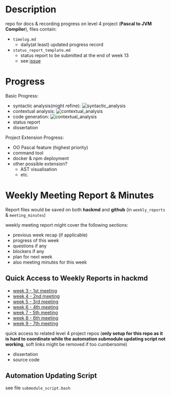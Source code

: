 # Description

repo for docs & recording progress on level 4 project (**Pascal to JVM Compiler**), files contain:

* `timelog.md`
  * daily(at least) updated progress record
* `status_report_template.md`
  * status report to be submitted at the end of week 13
  * see [issue](https://github.com/2359451d/L4-Project-Record-Repo/issues/1)

# Progress

Basic Progress:

* syntactic analysis(might refine): ![syntactic_analysis](https://progress-bar.dev/100/?title=done)
* contextual analysis: ![contextual_analysis](https://progress-bar.dev/28/?title=WIP)
* code generation: ![contextual_analysis](https://progress-bar.dev/0/)
* status report
* dissertation

Project Extension Progress:

* OO Pascal feature (highest priority)
* command tool
* docker & npm deployment
* other possible extension?
  * AST visualisation
  * etc.

# Weekly Meeting Report & Minutes

Report files would be saved on both **hackmd** and **github** (in `weekly_reports` & `meeting_minutes`)

weekly meeting report might cover the following sections:

* previous week recap (if applicable)
* progress of this week
* questions if any
* blockers if any
* plan for next week
* also meeting minutes for this week

## Quick Access to Weekly Reports in hackmd

* [week 3 - 1st meeting](https://hackmd.io/@ztSWeeCGQVajqeMX2KsIXw/ryDzzuxEF)
* [week 4 - 2nd meeting](https://hackmd.io/@ztSWeeCGQVajqeMX2KsIXw/SkEtOv04t)
* [week 5 - 3rd meeting](https://hackmd.io/@ztSWeeCGQVajqeMX2KsIXw/By7piddBF)
* [week 6 - 4th meeting](https://hackmd.io/@ztSWeeCGQVajqeMX2KsIXw/ByvdoGX8Y)
* [week 7 - 5th meeting](https://hackmd.io/@ztSWeeCGQVajqeMX2KsIXw/H1Hyk8pUF)
* [week 8 - 6th meeting](https://hackmd.io/@ztSWeeCGQVajqeMX2KsIXw/HJG1Hu8wK)
* [week 9 - 7th meeting](https://hackmd.io/@ztSWeeCGQVajqeMX2KsIXw/r1uP6U6PF)

quick access to related level 4 project repos (**only setup for this repo as it is hard to coordinate while the automation submodule updating script not working**, soft links might be removed if too cumbersome)

* dissertation
* source code

## Automation Updating Script

see file `submodule_script.bash`